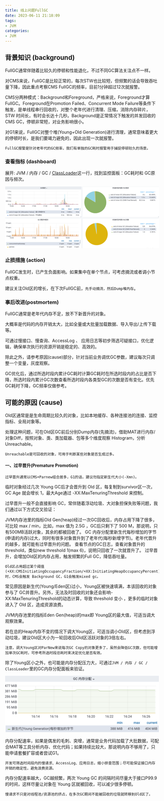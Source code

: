 ```yaml
---
title: 线上问题FullGC
date: 2023-06-11 21:18:09
tags:
- JVM
categories:
- JVM
---
```


## 背景知识 (background)

FullGC通常伴随着比较久的停顿和性能退化，不过不同GC算法关注点不一样。

对CMS来说，FullGC是比较正常的，每次STW也比较短，但频繁的话会导致吞吐量下降，因此重点考察CMS FullGC的频率，目前1分钟超过12次就报警。

CMS分两种模式：Background和Foreground，严格来说，Foreground才算FullGC。Foreground在Promotion Failed、Concurrent Mode Failure等条件下触发，是单线程串行回收的，对整个老年代进行清理、压缩，消除内存碎片，STW 时间长，有时会长达十几秒。Background是正常情况下触发的并发回收的 CMS GC，停顿非常短，对业务影响很小。

对G1来说，FullGC对整个堆(Young+Old Generation)进行清理，通常意味着更大的停顿时长，是我们要竭力避免的，因此出现一次就报警。


```
FullGC报警是针对老年代的GC频率，我们有单独的GC耗时报警用于捕捉停顿较久的场景。
```

### 查看指标 (dashboard)

展开: JVM / 内存 / GC / [ClassLoader](https://so.csdn.net/so/search?q=ClassLoader&spm=1001.2101.3001.7020)这一行，找到监控面板：GC耗时和 GC原因与频次。



![image-20231011192636268](%E7%BA%BF%E4%B8%8A%E9%97%AE%E9%A2%98FullGC/image-20231011192636268.png)

### 止损措施 (action)

FullGC发生时，已产生负面影响。如果集中在单个节点，可考虑摘流或者调小节点权重。

建议关注Old区的增长，在下次FullGC前，`先手动摘流，然后Dump堆内存`。

### 事后改进(postmortem)

FullGC通常是老年代内存不足，放不下新晋升的对象。

大概率是代码的内存开销太大，比如全量或大批量加载数据、导入导出/上传下载等。

可通过慢接口、慢查询、AccessLog 、 应用日志等初步筛选可疑接口，优化逻辑，确保单次执行的资源开销是稳定的、高效的。

除此之外，请参考原因(cause)部分，针对当前业务调优GC参数，建议每次只调整一个变量，灰度观察。

GC优化后，通过所选时段内累计GC耗时计算GC耗时在所选时段内的占比是否下降，所选时段内累计GC次数查看所选时段内各类型GC的次数是否有变化。优先GC耗时下降，GC频率仅做参考。

## 可能的原因 (cause)

Old区通常是是生命周期比较久的对象，比如本地缓存、各种连接池的连接、监控指标、全局对象等。

处理这种问题，可在Old区GC前后分别Dump内存(先摘流)，借助MAT进行内存/对象Diff，按照对象、类、类加载器、包等多个维度观察 Histogram，分析 Unreachable。

```
Unreachable是可回收的对象，可用于判断某些对象是否生成过多。
```

#### 一、过早晋升(Premature Promotion)

```
过早晋升通常以CMS+Parnew组合居多，G1的话，建议勿指定新生代大小(-Xmn)。
```

临时对象经过几次 Young GC后才会晋升到 Old 区，每复制到survivor区一次， GC Age 就会增长 1，最大Age通过 -XX:MaxTenuringThreshold 来控制。

过早晋升一般不会直接影响 GC，常伴随着浮动垃圾、大对象担保失败等问题，我们通过以下方式交叉验证：

JVM内存池里的指标Old Gen(heap)经过一次GC回收后，内存占用下降了很多，可比较 max / min，比如，max 值为 2.5G ，GC后只剩下了 500 M，那说明，只有500MB活跃对象，其余的都被回收了。
GC 内存分配里新生代每秒增加的字节(申请的内存)过大，同时有很多对象晋升到了老年代(每秒新增字节)。老年代晋升的越多，就可能有过早晋升的问题。
查看节点的GC日志，查看对象晋升的threshold，类似new threshold 1(max 6)，说明只回收了一次就晋升了。
过早晋升，会增加Old区的内存占用，触发频繁的Full GC，降低吞吐量。

```
Old区占用超过某个阈值(+XX:CMSInitiatingOccupancyFraction/+XX:InitiatingHeapOccupancyPercent)时，CMS会触发 Background GC，G1会触发mixed gc。
```

常见原因是新生代(Young/Eden区)过小，Young区被快速填满，本该回收的对象参与了 GC并晋升。另外，无法及时回收的对象还会影响-XX:MaxTenuringThreshold的动态计算，导致 threshold 变小 ，更多的临时对象进入了 Old 区，造成资源浪费。

JVM内存池里的指标Eden Gen(heap)的max即 Young区的最大值，可适当调大观察效果。

若在总的Heap内存不变的情况下调大Young区，可适当调小Old区，但考虑到浮动垃圾，建议Old区大小为一轮回收后Old区活跃对象的3倍左右。


```
注意，调大Young区对ParNew来说每次GC Copy的对象更多了，虽然会降低GC次数，但可能增加单次GC耗时，可参考所选时段总耗时来决定优化是否有效。
```

除了Young区小之外，也可能是内存分配压力大，可通过`JVM / 内存 / GC / ClassLoader`里的GC内存分配面板来验证。

![image-20231011192908088](%E7%BA%BF%E4%B8%8A%E9%97%AE%E9%A2%98FullGC/image-20231011192908088.png)

内存分配速率，如果是偶发的毛刺、突增，通常是业务代码加载了大批数据，可配合MAT等工具分析内存、优化代码；如果持续比较大，那说明内存不够用了，只能申请套餐扩容或者尝试G1。

```
开发可筛选时间段内的慢请求、AccessLog、应用日志，缩小排查范围；尽可能保证接口内存开销的稳定性，避免浪费资源。
```

内存分配速率越大，GC越频繁，两次 Young GC 的间隔时间尽量大于接口P99.9的时间，这样尽量让对象在 Young 区就被回收，可以减少很多停顿。

```
慢请求不只是对线程池/资源池的挤占，在多次GC期间不能被回收的垃圾就转移到Old区了。
```

